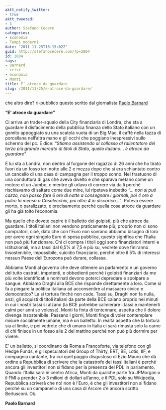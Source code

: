 ```yaml
---
aktt_notify_twitter:
- true
aktt_tweeted:
- 1
author: Stefano Cecere
categories:
- Economia
- Tempi moderni
date: "2011-11-25T18:15:02Z"
guid: http://stefanocecere.com/?p=2804
id: 2804
tags:
- Barnard
- crisi
- economia
- Monti
title: E’ atroce da guardare
slug: /2011/11/25/e-atroce-da-guardare/
---
```


che altro dire? ri-pubblico questo scritto dal giornalista [Paolo Barnard](http://paolobarnard.info/intervento_mostra_go.php?id=275)

**“E’ atroce da guardare”**

Ci arriva un trader-squalo della City finanziaria di Londra, che sta a guardare il disfacimento della pubblica finanza dello Stato italiano con un gomito appoggiato su una scatola vuota di un Big Mac, il caffè nella tazza di porcellana nell’altra mano e gli occhi che poggiano inespressivi sullo schermo del pc. E dice: _“Stiamo assistendo al collasso al rallentatore del terzo più grande mercato di titoli di Stato, quello italiano… è atroce da guardare”._

E lui sta a Londra, non dentro al furgone del ragazzo di 26 anni che ho tirato fuori da un fosso ieri notte alle 2 e mezza dopo che si era schiantato contro un cancello di una casa di campagna per il troppo sonno. Nel frastuono di una conduttura di gas che aveva divelto e che sparava metano come un motore di un Jumbo, e mentre gli urlavo di correre via da lì perché rischiavamo di saltare come due mine, lui ripeteva inebetito _“… non si può cazzo, non posso fare 6 ore di notte a consegnare i giornali, poi 4 ore a pulire la mensa a Casalecchio, poi altre 4 in discarica…”_. Poteva essere morto, o paralizzato, e precisamente perché quella cosa atroce da guardare gli ha già tolto l’economia.

Ma quello che dovete capire è il balletto dei golpisti, più che atroce da guardare. I titoli italiani non vendono praticamente più, proprio non ci sono compratori, cioè, dato che con l’Euro non sovrano abbiamo bisogno di loro per avere ogni singolo Euro di spesa pubblica, questo significa che l’Italia non può più funzionare. Chi ci compra i titoli oggi sono finanziatori interni e istituzionali, ma a tassi dal 6,5% al 7,5 e più su, vedrete dove finiranno. Insostenibile, impossibile, suicidio finanziario, perché oltre il 5% di interessi nessun Paese dell’Eurozona può durare, collassa.

Abbiamo Monti al governo che deve ottenere un parlamento e un governo del tutto castrati, impotenti, e obbedienti perché i golpisti finanziari da me più volte identificati e nominati devono poterci depredare e spolpare a sangue. Abbiamo Draghi alla BCE che risponde direttamente a loro. Come si fa a piegare la politica italiana ad acconsentire al massacro civico e democratico? La si tortura finché non cede. Tassi su, Draghi non fa nulla, anzi, gli acquisti di titoli italiani da parte della BCE calano proprio nei minuti in cui i nostri tassi si alzano (la BCE potrebbe calmierare i tassi e mantenerli calmi per anni se volesse). Monti fa finta di tentennare, aspetta che il dolore divenga insostenibile. Passano i giorni, Monti finge di voler contemplare misure socialmente umane, ma è un balletto. In realtà aspetta che la tortura sia al limite, e poi vedrete che di umano in Italia ci sarà rimasta solo la carne di chi finisce in un fosso alle 2 del mattino perché non può più dormire per vivere.

E’ un balletto, si coordinano da Roma a Francoforte, via telefono con gli Hedge Funds, e gli speculatori del Group of Thirty, ERT, BE, Lotis, IIF, e compagnia cantante, fra cui quel paggio disgustoso di Ezio Mauro che dà ordine a Repubblica di scrivere che la catastrofe dei tassi italiani è perché ancora gli investitori non si fidano per la presenza del PDL in parlamento. Quando l’Italia sarà in centro Africa, Monti da qualche parte fra JPMorgan o il FMI a prender 2 o 3 milioni di dollari all’anno, e il PDL solo su Wikipedia, Repubblica scriverà che no! non è l’Euro, è che gli investitori non si fidano perché su un campanello di una casa di Arcore c’è ancora scritto Berlusconi. Ok.

**Paolo Barnard**